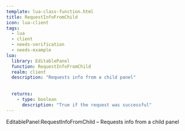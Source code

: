 ```yaml
---
template: lua-class-function.html
title: RequestInfoFromChild
icon: lua-client
tags:
  - lua
  - client
  - needs-verification
  - needs-example
lua:
  library: EditablePanel
  function: RequestInfoFromChild
  realm: client
  description: "Requests info from a child panel"
  
  
  returns:
    - type: boolean
      description: "True if the request was successful"
---
```


<div class="lua__search__keywords">
EditablePanel:RequestInfoFromChild &#x2013; Requests info from a child panel
</div>
